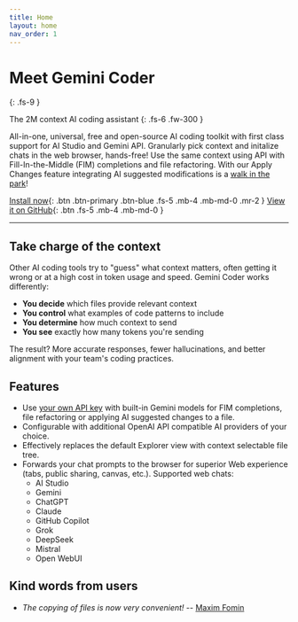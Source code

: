 ```yaml
---
title: Home
layout: home
nav_order: 1
---
```


# Meet Gemini Coder
{: .fs-9 }

The 2M context AI coding assistant
{: .fs-6 .fw-300 }

All-in-one, universal, free and open-source AI coding toolkit with first class support for AI Studio and Gemini API. Granularly pick context and initalize chats in the web browser, hands-free! Use the same context using API with Fill-In-the-Middle (FIM) completions and file refactoring. With our Apply Changes feature integrating AI suggested modifications is a <a href="https://www.youtube.com/watch?v=g1RWEcARUF4" target="_blank">walk in the park</a>!

[Install now](/docs/installation.html){: .btn .btn-primary .btn-blue .fs-5 .mb-4 .mb-md-0 .mr-2 }
[View it on GitHub](https://github.com/robertpiosik/gemini-coder){: .btn .fs-5 .mb-4 .mb-md-0 }

---

## Take charge of the context

Other AI coding tools try to "guess" what context matters, often getting it wrong or at a high cost in token usage and speed. Gemini Coder works differently:

- **You decide** which files provide relevant context
- **You control** what examples of code patterns to include
- **You determine** how much context to send
- **You see** exactly how many tokens you're sending

The result? More accurate responses, fewer hallucinations, and better alignment with your team's coding practices.

## Features

- Use <a href="https://aistudio.google.com/app/apikey" target="_blank">your own API key</a> with built-in Gemini models for FIM completions, file refactoring or applying AI suggested changes to a file.
- Configurable with additional OpenAI API compatible AI providers of your choice.
- Effectively replaces the default Explorer view with context selectable file tree.
- Forwards your chat prompts to the browser for superior Web experience (tabs, public sharing, canvas, etc.). Supported web chats:
  - AI Studio
  - Gemini
  - ChatGPT
  - Claude
  - GitHub Copilot
  - Grok
  - DeepSeek
  - Mistral
  - Open WebUI

## Kind words from users

- _The copying of files is now very convenient!_ -- <a href="https://marketplace.visualstudio.com/items?itemName=robertpiosik.gemini-coder&ssr=false#review-details" target="_blank">Maxim Fomin</a>
